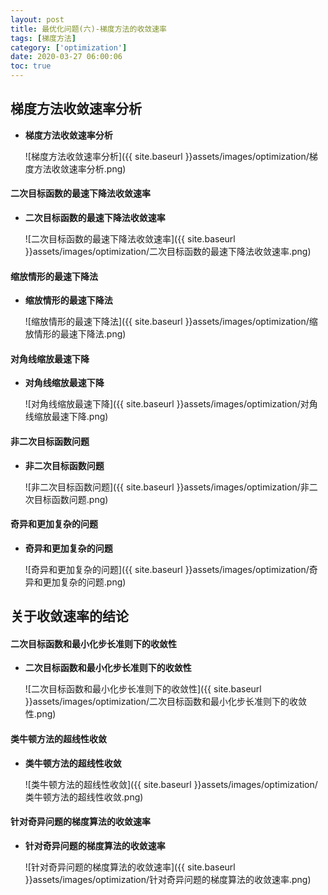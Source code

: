 ```yaml
---
layout: post
title: 最优化问题(六)-梯度方法的收敛速率
tags: [梯度方法]
category: ['optimization']
date: 2020-03-27 06:00:06
toc: true
---
```


## 梯度方法收敛速率分析

- **梯度方法收敛速率分析**

    ![梯度方法收敛速率分析]({{ site.baseurl }}assets/images/optimization/梯度方法收敛速率分析.png)

#### 二次目标函数的最速下降法收敛速率

- **二次目标函数的最速下降法收敛速率**

    ![二次目标函数的最速下降法收敛速率]({{ site.baseurl }}assets/images/optimization/二次目标函数的最速下降法收敛速率.png)

#### 缩放情形的最速下降法

- **缩放情形的最速下降法**

    ![缩放情形的最速下降法]({{ site.baseurl }}assets/images/optimization/缩放情形的最速下降法.png)

#### 对角线缩放最速下降

- **对角线缩放最速下降**

    ![对角线缩放最速下降]({{ site.baseurl }}assets/images/optimization/对角线缩放最速下降.png)

#### 非二次目标函数问题

- **非二次目标函数问题**

    ![非二次目标函数问题]({{ site.baseurl }}assets/images/optimization/非二次目标函数问题.png)

#### 奇异和更加复杂的问题

- **奇异和更加复杂的问题**

    ![奇异和更加复杂的问题]({{ site.baseurl }}assets/images/optimization/奇异和更加复杂的问题.png)

## 关于收敛速率的结论

#### 二次目标函数和最小化步长准则下的收敛性

- **二次目标函数和最小化步长准则下的收敛性**

    ![二次目标函数和最小化步长准则下的收敛性]({{ site.baseurl }}assets/images/optimization/二次目标函数和最小化步长准则下的收敛性.png)

#### 类牛顿方法的超线性收敛

- **类牛顿方法的超线性收敛**

    ![类牛顿方法的超线性收敛]({{ site.baseurl }}assets/images/optimization/类牛顿方法的超线性收敛.png)

#### 针对奇异问题的梯度算法的收敛速率

- **针对奇异问题的梯度算法的收敛速率**

    ![针对奇异问题的梯度算法的收敛速率]({{ site.baseurl }}assets/images/optimization/针对奇异问题的梯度算法的收敛速率.png)

